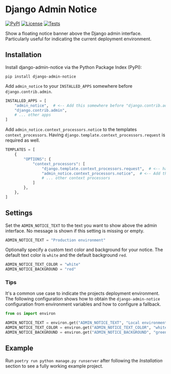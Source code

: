# Django Admin Notice

[![PyPI][pypi-image]][pypi-url]
[![License][license-image]][license-url]
[![Tests][tests-image]][tests-url]

[pypi-image]: https://img.shields.io/pypi/v/django-admin-notice
[pypi-url]: https://pypi.org/project/django-admin-notice/
[license-image]: https://img.shields.io/pypi/l/django-admin-notice
[license-url]: https://github.com/DoctorJohn/django-admin-notice/blob/master/LICENSE
[tests-image]: https://github.com/DoctorJohn/django-admin-notice/workflows/Tests/badge.svg
[tests-url]: https://github.com/DoctorJohn/django-admin-notice/actions

Show a floating notice banner above the Django admin interface.
Particularly useful for indicating the current deployment environment.

## Installation

Install django-admin-notice via the Python Package Index (PyPI):

`pip install django-admin-notice`

Add `admin_notice` to your `INSTALLED_APPS` somewhere before `django.contrib.admin`.

```python
INSTALLED_APPS = [
    "admin_notice",  # <-- Add this somewhere before "django.contrib.admin"
    "django.contrib.admin",
    # ... other apps
]
```

Add `admin_notice.context_processors.notice` to the templates `context_processors`.
Having `django.template.context_processors.request` is required as well.

```python
TEMPLATES = [
    {
        "OPTIONS": {
            "context_processors": [
                "django.template.context_processors.request",  # <-- have this
                "admin_notice.context_processors.notice",  # <-- Add this
                # ... other context processors
            ]
        },
    },
]
```

## Settings

Set the `ADMIN_NOTICE_TEXT` to the text you want to show above the admin interface.
No message is shown if this setting is missing or empty.

```python
ADMIN_NOTICE_TEXT = "Production environment"
```

Optionally specify a custom text color and background for your notice.
The default text color is `white` and the default background `red`.

```python
ADMIN_NOTICE_TEXT_COLOR = "white"
ADMIN_NOTICE_BACKGROUND = "red"
```

### Tips

It's a common use case to indicate the projects deployment environment.
The following configuration shows how to obtain the `django-admin-notice`
configuration from environment variables and how to configure a fallback.

```python
from os import environ

ADMIN_NOTICE_TEXT = environ.get("ADMIN_NOTICE_TEXT", "Local environment")
ADMIN_NOTICE_TEXT_COLOR = environ.get("ADMIN_NOTICE_TEXT_COLOR", "white")
ADMIN_NOTICE_BACKGROUND = environ.get("ADMIN_NOTICE_BACKGROUND", "green")
```

## Example

Run `poetry run python manage.py runserver` after following the
*Installation* section to see a fully working example project.
